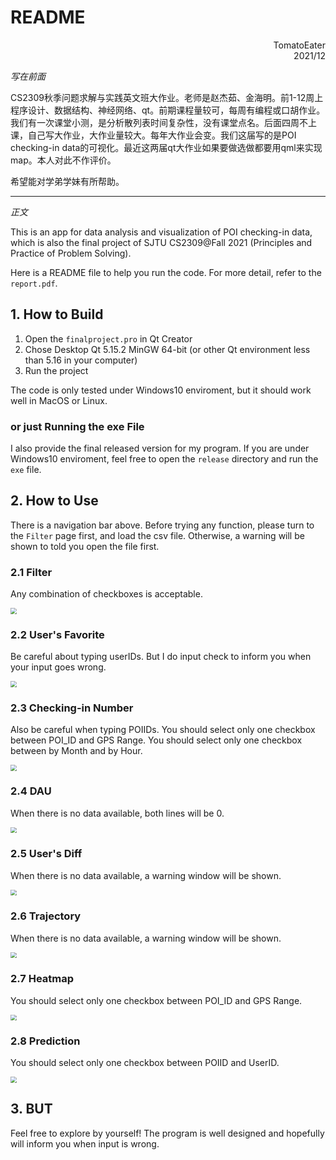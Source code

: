 # README

<p style="text-align:right;">TomatoEater<br>2021/12</p>

*写在前面*

CS2309秋季问题求解与实践英文班大作业。老师是赵杰茹、金海明。前1-12周上程序设计、数据结构、神经网络、qt。前期课程量较可，每周有编程或口胡作业。我们有一次课堂小测，是分析散列表时间复杂性，没有课堂点名。后面四周不上课，自己写大作业，大作业量较大。每年大作业会变。我们这届写的是POI checking-in data的可视化。最近这两届qt大作业如果要做选做都要用qml来实现map。本人对此不作评价。

希望能对学弟学妹有所帮助。

***



*正文*

This is an app for data analysis and visualization of POI checking-in data, which is also the final project of SJTU CS2309@Fall 2021 (Principles and Practice of Problem Solving).

Here is a README file to help you run the code. For more detail, refer to the `report.pdf`.

## 1. How to Build

1. Open the `finalproject.pro` in Qt Creator
2. Chose Desktop Qt 5.15.2 MinGW 64-bit (or other Qt environment less than 5.16 in your computer)
3. Run the project

The code is only tested under Windows10 enviroment, but it should work well in MacOS or Linux.

### or just Running the exe File

I also provide the final released version for my program. If you are under Windows10 enviroment, feel free to open the `release` directory and run the `exe` file.

## 2. How to Use

There is a navigation bar above. Before trying any function, please turn to the `Filter` page first, and load the csv file. Otherwise, a warning will be shown to told you open the file first.

### 2.1 Filter

Any combination of checkboxes is acceptable.

<img src="https://github.com/tomatoeater/CS2309-Principles-and-Practice-of-Problem-Solving/raw/main/picForREADME/filter.png" style="zoom:60%;" />

### 2.2 User's Favorite

Be careful about typing userIDs. But I do input check to inform you when your input goes wrong.

<img src="https://github.com/tomatoeater/CS2309-Principles-and-Practice-of-Problem-Solving/raw/main/picForREADME/users' fav.png" style="zoom:60%;" />

### 2.3 Checking-in Number

Also be careful when typing POIIDs. You should select only one checkbox between POI_ID and GPS Range. You should select only one checkbox between by Month and by Hour. 

<img src="https://github.com/tomatoeater/CS2309-Principles-and-Practice-of-Problem-Solving/raw/main/picForREADME/chk over time.png" style="zoom:60%;" />

### 2.4 DAU

When there is no data available, both lines will be 0.

<img src="https://github.com/tomatoeater/CS2309-Principles-and-Practice-of-Problem-Solving/raw/main/picForREADME/dau.png" style="zoom:60%;" />

### 2.5 User's Diff

When there is no data available, a warning window will be shown.

<img src="https://github.com/tomatoeater/CS2309-Principles-and-Practice-of-Problem-Solving/raw/main/picForREADME/user dif.png" style="zoom:60%;" />

### 2.6 Trajectory

When there is no data available, a warning window will be shown.

<img src="https://github.com/tomatoeater/CS2309-Principles-and-Practice-of-Problem-Solving/raw/main/picForREADME/trajectory.png" style="zoom:60%;" />

### 2.7 Heatmap

You should select only one checkbox between POI_ID and GPS Range.

<img src="https://github.com/tomatoeater/CS2309-Principles-and-Practice-of-Problem-Solving/raw/main/picForREADME/heatmap.png" style="zoom:60%;" />

### 2.8 Prediction

You should select only one checkbox between POIID and UserID.

<img src="https://github.com/tomatoeater/CS2309-Principles-and-Practice-of-Problem-Solving/raw/main/picForREADME/prediction.png" style="zoom:60%;" />

## 3. BUT

Feel free to explore by yourself! The program is well designed and hopefully will inform you when input is wrong.


